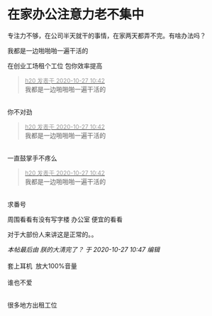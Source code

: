 # 在家办公注意力老不集中


专注力不够，在公司半天就干的事情，在家两天都弄不完。有啥办法吗？

我都是一边啪啪啪一遍干活的

在创业工场租个工位 包你效率提高

<div class="quote"><blockquote><font size="2"><a href="https://www.hostloc.com/forum.php?mod=redirect&amp;goto=findpost&amp;pid=9357845&amp;ptid=758876" target="_blank"><font color="#999999">h20 发表于 2020-10-27 10:42</font></a></font><br />
我都是一边啪啪啪一遍干活的</blockquote></div><br />
你不对劲

<div class="quote"><blockquote><font size="2"><a href="https://www.hostloc.com/forum.php?mod=redirect&amp;goto=findpost&amp;pid=9357845&amp;ptid=758876" target="_blank"><font color="#999999">h20 发表于 2020-10-27 10:42</font></a></font><br />
我都是一边啪啪啪一遍干活的</blockquote></div><br />
一直鼓掌手不疼么

<div class="quote"><blockquote><font size="2"><a href="https://www.hostloc.com/forum.php?mod=redirect&amp;goto=findpost&amp;pid=9357845&amp;ptid=758876" target="_blank"><font color="#999999">h20 发表于 2020-10-27 10:42</font></a></font><br />
我都是一边啪啪啪一遍干活的</blockquote></div><br />
求番号

周围看看有没有写字楼 办公室 便宜的看看

对于大部份人来讲这是正常的。。

<i class="pstatus"> 本帖最后由 朕的大清完了？ 于 2020-10-27 10:47 编辑 </i><br />
<br />
套上耳机&nbsp;&nbsp;放大100%音量&nbsp; &nbsp;<br />
<br />
谁也不爱<br />
<br />


很多地方出租工位&nbsp;&nbsp;
